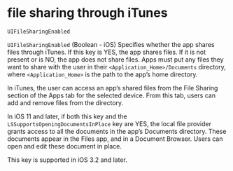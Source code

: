 # file sharing through iTunes

`UIFileSharingEnabled`

`UIFileSharingEnabled` (Boolean - iOS) Specifies whether the app shares files
through iTunes. If this key is YES, the app shares files. If it is not present
or is NO, the app does not share files. Apps must put any files they want to
share with the user in their `<Application_Home>/Documents` directory, where
`<Application_Home>` is the path to the app’s home directory.

In iTunes, the user can access an app’s shared files from the File Sharing
section of the Apps tab for the selected device. From this tab, users can add
and remove files from the directory.

In iOS 11 and later, if both this key and the `LSSupportsOpeningDocumentsInPlace`
key are YES, the local file provider grants access to all the documents in the
app’s Documents directory. These documents appear in the Files app, and in a
Document Browser. Users can open and edit these document in place.

This key is supported in iOS 3.2 and later.
